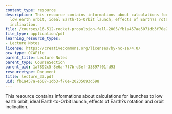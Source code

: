 ```yaml
---
content_type: resource
description: This resource contains informations about calculations for launches to
  low earth orbit, ideal Earth-to-Orbit launch, effects of Earth?s rotation and orbit
  inclination.
file: /courses/16-512-rocket-propulsion-fall-2005/fb1a457ae5071db3f70e20235093d598_lecture_33.pdf
file_type: application/pdf
learning_resource_types:
- Lecture Notes
license: https://creativecommons.org/licenses/by-nc-sa/4.0/
ocw_type: OCWFile
parent_title: Lecture Notes
parent_type: CourseSection
parent_uid: 1a7892c5-8e6a-7f7b-d3ef-33897f01fd93
resourcetype: Document
title: lecture_33.pdf
uid: fb1a457a-e507-1db3-f70e-20235093d598
---
```

This resource contains informations about calculations for launches to low earth orbit, ideal Earth-to-Orbit launch, effects of Earth?s rotation and orbit inclination.
